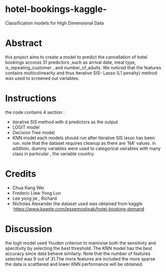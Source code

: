 # hotel-bookings-kaggle-
Classification models for High Dimensional Data
# Abstract
this project aims to create a model to predict the cancellation of hotel bookings accross 31 predictors ,such as arrival date, meal type, is_repeating_customer , and number_of_adults.
We noticed that the features contains multicolinearity and thus iterative SIS- Lasso (L1 penalty) method was used to screened out variables.
# Instructions
the code contains 4 section :
* iterative SIS method with d predictors as the output
* LOGIT model
* Decision Tree model
* KNN model
each models should run after iterative SIS lasso has been run. note that the dataset requires cleanup as there are 'NA' values. in additoin, dummy variables were used to categorical vairables with many class in particular , the variable country.

# Credits
* Chua Kang Wei
* Frederic Liew Yong Lun
* Lee yong jie , Richard
* Nicholas Alexander
the dataset used was obtained from kaggle :https://www.kaggle.com/jessemostipak/hotel-booking-demand

# Discussion
the logit model used Youden criterion to mamixise both the sensitivty and specitivity by selecting the best threshold. 
The KNN model has the best accuracy since data behave similarly. Note that the number of features selected was 9 out of 31.The more features are included the more sparse the data is scatttered and lower KNN performance will be obtained.

